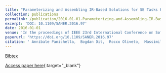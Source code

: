 ```yaml
---
title: "Parameterizing and Assembling IR-Based Solutions for SE Tasks Using Genetic Algorithms"
collection: publications
permalink: /publication/2016-01-01-Parameterizing-and-Assembling-IR-Based-Solutions-for-SE-Tasks-Using-Genetic-Algorithms
excerpt: 'DOI: 10.1109/SANER.2016.97'
date: 2016-01-01
venue: 'In the proceedings of IEEE 23rd International Conference on Software Analysis, Evolution, and Reengineering, SANER 2016, Suita, Osaka, Japan, March 14-18, 2016 - Volume 1'
paperurl: 'https://doi.org/10.1109/SANER.2016.97'
citation: ' Annibale Panichella,  Bogdan Dit,  Rocco Oliveto,  Massimiliano Di,  Denys Poshyvanyk,  Andrea De, &quot;Parameterizing and Assembling IR-Based Solutions for SE Tasks Using Genetic Algorithms.&quot; In the proceedings of IEEE 23rd International Conference on Software Analysis, Evolution, and Reengineering, SANER 2016, Suita, Osaka, Japan, March 14-18, 2016 - Volume 1, 2016.'
---
```

[Bibtex](https://dblp.org/rec/bib/conf/wcre/PanichellaDOPPL16)

[Access paper here](https://doi.org/10.1109/SANER.2016.97){:target="_blank"}
